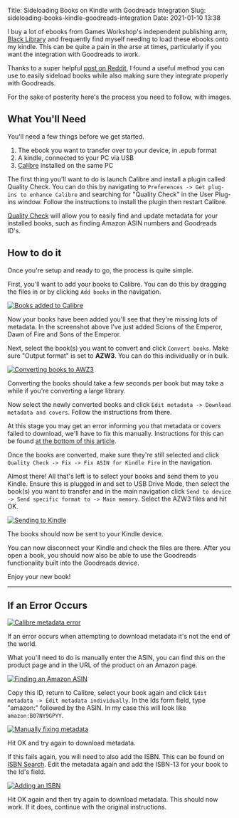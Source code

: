 Title: Sideloading Books on Kindle with Goodreads Integration
Slug: sideloading-books-kindle-goodreads-integration
Date: 2021-01-10 13:38

I buy a lot of ebooks from Games Workshop's independent publishing arm, [Black Library](https://www.blacklibrary.com/) and frequently find myself needing to load these ebooks onto my kindle. This can be quite a pain in the arse at times, particularly if you want the integration with Goodreads to work.

Thanks to a super helpful [post on Reddit](https://www.reddit.com/r/kindle/comments/3v8du1/sideloaded_books_cant_integrate_with_goodreads_on/cxltoja/), I found a useful method you can use to easily sideload books while also making sure they integrate properly with Goodreads.

For the sake of posterity here's the process you need to follow, with images.

## What You'll Need

You'll need a few things before we get started.

1. The ebook you want to transfer over to your device, in .epub format
2. A kindle, connected to your PC via USB
3. [Calibre](https://calibre-ebook.com/) installed on the same PC

The first thing you'll want to do is launch Calibre and install a plugin called Quality Check. You can do this by navigating to `Preferences -> Get plug-ins to enhance Calibre` and searching for "Quality Check" in the User Plug-ins window. Follow the instructions to install the plugin then restart Calibre.

[Quality Check](https://www.mobileread.com/forums/showthread.php?t=125428) will allow you to easily find and update metadata for your installed books, such as finding Amazon ASIN numbers and Goodreads ID's.


## How to do it

Once you're setup and ready to go, the process is quite simple.

First, you'll want to add your books to Calibre. You can do this by dragging the files in or by clicking `Add books` in the navigation.

[![Books added to Calibre](../images/post-images/Calibre-1.png)](../images/post-images/Calibre-1.png)

Now your books have been added you'll see that they're missing lots of metadata. In the screenshot above I've just added Scions of the Emperor, Dawn of Fire and Sons of the Emperor.

Next, select the book(s) you want to convert and click `Convert books`. Make sure "Output format" is set to **AZW3**. You can do this individually or in bulk.

[![Converting books to AWZ3](../images/post-images/Calibre-2.png)](../images/post-images/Calibre-2.png)

Converting the books should take a few seconds per book but may take a while if you're converting a large library.

Now select the newly converted books and click `Edit metadata -> Download metadata and covers`. Follow the instructions from there.

At this stage you may get an error informing you that metadata or covers failed to download, we'll have to fix this manually. Instructions for this can be found [at the bottom of this article](#if-an-error-occurs).

Once the books are converted, make sure they're still selected and click `Quality Check -> Fix -> Fix ASIN for Kindle Fire` in the navigation.

Almost there! All that's left is to select your books and send them to you Kindle. Ensure this is plugged in and set to USB Drive Mode, then select the book(s) you want to transfer and in the main navigation click `Send to device -> Send specific format to -> Main memory`. Select the AZW3 files and hit OK.

[![Sending to Kindle](../images/post-images/Calibre-6.png)](../images/post-images/Calibre-6.png)

The books should now be sent to your Kindle device.

You can now disconnect your Kindle and check the files are there. After you open a book, you should now also be able to use the Goodreads functionality built into the Goodreads device.

Enjoy your new book!

---

## If an Error Occurs

[![Calibre metadata error](../images/post-images/Calibre-3.png)](../images/post-images/Calibre-3.png)

If an error occurs when attempting to download metadata it's not the end of the world.

What you'll need to do is manually enter the ASIN, you can find this on the product page and in the URL of the product on an Amazon page.

[![Finding an Amazon ASIN](../images/post-images/Amazon-ASIN.png)](../images/post-images/Amazon-ASIN.png)

Copy this ID, return to Calibre, select your book again and click `Edit metadata -> Edit metadata individually`. In the Ids form field, type "amazon:" followed by the ASIN. In my case this will look like `amazon:B07NY9GPYY`.

[![Manually fixing metadata](../images/post-images/Calibre-4.png)](../images/post-images/Calibre-4.png)

Hit OK and try again to download metadata.

If this fails again, you will need to also add the ISBN. This can be found on [ISBN Search](https://isbnsearch.org/). Edit the metadata again and add the ISBN-13 for your book to the Id's field.

[![Adding an ISBN](../images/post-images/Calibre-5.png)](../images/post-images/Calibre-5.png)

Hit OK again and then try again to download metadata. This should now work. If it does, continue with the original instructions.